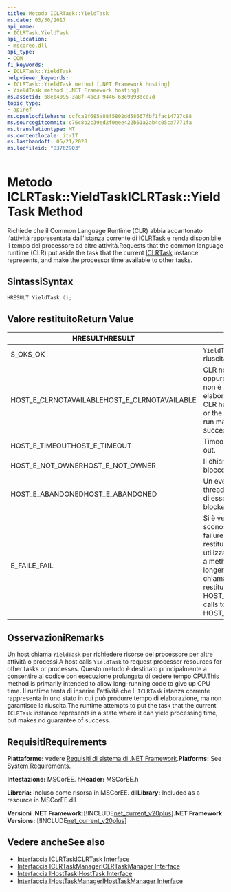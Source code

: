```yaml
---
title: Metodo ICLRTask::YieldTask
ms.date: 03/30/2017
api_name:
- ICLRTask.YieldTask
api_location:
- mscoree.dll
api_type:
- COM
f1_keywords:
- ICLRTask::YieldTask
helpviewer_keywords:
- ICLRTask::YieldTask method [.NET Framework hosting]
- YieldTask method [.NET Framework hosting]
ms.assetid: b8eb4095-3a8f-4be3-9446-63e9893dce7d
topic_type:
- apiref
ms.openlocfilehash: ccfca2f685a88f5802dd58667fbf1fac14727c88
ms.sourcegitcommit: c76c8b2c39ed2f0eee422b61a2ab4c05ca7771fa
ms.translationtype: MT
ms.contentlocale: it-IT
ms.lasthandoff: 05/21/2020
ms.locfileid: "83762903"
---
```

# <a name="iclrtaskyieldtask-method"></a><span data-ttu-id="81c60-102">Metodo ICLRTask::YieldTask</span><span class="sxs-lookup"><span data-stu-id="81c60-102">ICLRTask::YieldTask Method</span></span>
<span data-ttu-id="81c60-103">Richiede che il Common Language Runtime (CLR) abbia accantonato l'attività rappresentata dall'istanza corrente di [ICLRTask](iclrtask-interface.md) e renda disponibile il tempo del processore ad altre attività.</span><span class="sxs-lookup"><span data-stu-id="81c60-103">Requests that the common language runtime (CLR) put aside the task that the current [ICLRTask](iclrtask-interface.md) instance represents, and make the processor time available to other tasks.</span></span>  
  
## <a name="syntax"></a><span data-ttu-id="81c60-104">Sintassi</span><span class="sxs-lookup"><span data-stu-id="81c60-104">Syntax</span></span>  
  
```cpp  
HRESULT YieldTask ();  
```  
  
## <a name="return-value"></a><span data-ttu-id="81c60-105">Valore restituito</span><span class="sxs-lookup"><span data-stu-id="81c60-105">Return Value</span></span>  
  
|<span data-ttu-id="81c60-106">HRESULT</span><span class="sxs-lookup"><span data-stu-id="81c60-106">HRESULT</span></span>|<span data-ttu-id="81c60-107">Descrizione</span><span class="sxs-lookup"><span data-stu-id="81c60-107">Description</span></span>|  
|-------------|-----------------|  
|<span data-ttu-id="81c60-108">S_OK</span><span class="sxs-lookup"><span data-stu-id="81c60-108">S_OK</span></span>|<span data-ttu-id="81c60-109">`YieldTask`la restituzione è riuscita.</span><span class="sxs-lookup"><span data-stu-id="81c60-109">`YieldTask` returned successfully.</span></span>|  
|<span data-ttu-id="81c60-110">HOST_E_CLRNOTAVAILABLE</span><span class="sxs-lookup"><span data-stu-id="81c60-110">HOST_E_CLRNOTAVAILABLE</span></span>|<span data-ttu-id="81c60-111">CLR non è stato caricato in un processo oppure CLR si trova in uno stato in cui non è possibile eseguire codice gestito o elaborare la chiamata correttamente.</span><span class="sxs-lookup"><span data-stu-id="81c60-111">The CLR has not been loaded into a process, or the CLR is in a state in which it cannot run managed code or process the call successfully.</span></span>|  
|<span data-ttu-id="81c60-112">HOST_E_TIMEOUT</span><span class="sxs-lookup"><span data-stu-id="81c60-112">HOST_E_TIMEOUT</span></span>|<span data-ttu-id="81c60-113">Timeout della chiamata.</span><span class="sxs-lookup"><span data-stu-id="81c60-113">The call timed out.</span></span>|  
|<span data-ttu-id="81c60-114">HOST_E_NOT_OWNER</span><span class="sxs-lookup"><span data-stu-id="81c60-114">HOST_E_NOT_OWNER</span></span>|<span data-ttu-id="81c60-115">Il chiamante non è il proprietario del blocco.</span><span class="sxs-lookup"><span data-stu-id="81c60-115">The caller does not own the lock.</span></span>|  
|<span data-ttu-id="81c60-116">HOST_E_ABANDONED</span><span class="sxs-lookup"><span data-stu-id="81c60-116">HOST_E_ABANDONED</span></span>|<span data-ttu-id="81c60-117">Un evento è stato annullato mentre un thread bloccato o Fiber era in attesa su di esso.</span><span class="sxs-lookup"><span data-stu-id="81c60-117">An event was canceled while a blocked thread or fiber was waiting on it.</span></span>|  
|<span data-ttu-id="81c60-118">E_FAIL</span><span class="sxs-lookup"><span data-stu-id="81c60-118">E_FAIL</span></span>|<span data-ttu-id="81c60-119">Si è verificato un errore irreversibile sconosciuto.</span><span class="sxs-lookup"><span data-stu-id="81c60-119">An unknown catastrophic failure occurred.</span></span> <span data-ttu-id="81c60-120">Quando un metodo restituisce E_FAIL, CLR non è più utilizzabile all'interno del processo.</span><span class="sxs-lookup"><span data-stu-id="81c60-120">When a method returns E_FAIL, the CLR is no longer usable within the process.</span></span> <span data-ttu-id="81c60-121">Le chiamate successive ai metodi di hosting restituiscono HOST_E_CLRNOTAVAILABLE.</span><span class="sxs-lookup"><span data-stu-id="81c60-121">Subsequent calls to hosting methods return HOST_E_CLRNOTAVAILABLE.</span></span>|  
  
## <a name="remarks"></a><span data-ttu-id="81c60-122">Osservazioni</span><span class="sxs-lookup"><span data-stu-id="81c60-122">Remarks</span></span>  
 <span data-ttu-id="81c60-123">Un host chiama `YieldTask` per richiedere risorse del processore per altre attività o processi.</span><span class="sxs-lookup"><span data-stu-id="81c60-123">A host calls `YieldTask` to request processor resources for other tasks or processes.</span></span> <span data-ttu-id="81c60-124">Questo metodo è destinato principalmente a consentire al codice con esecuzione prolungata di cedere tempo CPU.</span><span class="sxs-lookup"><span data-stu-id="81c60-124">This method is primarily intended to allow long-running code to give up CPU time.</span></span> <span data-ttu-id="81c60-125">Il runtime tenta di inserire l'attività che l' `ICLRTask` istanza corrente rappresenta in uno stato in cui può produrre tempo di elaborazione, ma non garantisce la riuscita.</span><span class="sxs-lookup"><span data-stu-id="81c60-125">The runtime attempts to put the task that the current `ICLRTask` instance represents in a state where it can yield processing time, but makes no guarantee of success.</span></span>  
  
## <a name="requirements"></a><span data-ttu-id="81c60-126">Requisiti</span><span class="sxs-lookup"><span data-stu-id="81c60-126">Requirements</span></span>  
 <span data-ttu-id="81c60-127">**Piattaforme:** vedere [Requisiti di sistema di .NET Framework](../../get-started/system-requirements.md).</span><span class="sxs-lookup"><span data-stu-id="81c60-127">**Platforms:** See [System Requirements](../../get-started/system-requirements.md).</span></span>  
  
 <span data-ttu-id="81c60-128">**Intestazione:** MSCorEE. h</span><span class="sxs-lookup"><span data-stu-id="81c60-128">**Header:** MSCorEE.h</span></span>  
  
 <span data-ttu-id="81c60-129">**Libreria:** Incluso come risorsa in MSCorEE. dll</span><span class="sxs-lookup"><span data-stu-id="81c60-129">**Library:** Included as a resource in MSCorEE.dll</span></span>  
  
 <span data-ttu-id="81c60-130">**Versioni .NET Framework:**[!INCLUDE[net_current_v20plus](../../../../includes/net-current-v20plus-md.md)]</span><span class="sxs-lookup"><span data-stu-id="81c60-130">**.NET Framework Versions:** [!INCLUDE[net_current_v20plus](../../../../includes/net-current-v20plus-md.md)]</span></span>  
  
## <a name="see-also"></a><span data-ttu-id="81c60-131">Vedere anche</span><span class="sxs-lookup"><span data-stu-id="81c60-131">See also</span></span>

- [<span data-ttu-id="81c60-132">Interfaccia ICLRTask</span><span class="sxs-lookup"><span data-stu-id="81c60-132">ICLRTask Interface</span></span>](iclrtask-interface.md)
- [<span data-ttu-id="81c60-133">Interfaccia ICLRTaskManager</span><span class="sxs-lookup"><span data-stu-id="81c60-133">ICLRTaskManager Interface</span></span>](iclrtaskmanager-interface.md)
- [<span data-ttu-id="81c60-134">Interfaccia IHostTask</span><span class="sxs-lookup"><span data-stu-id="81c60-134">IHostTask Interface</span></span>](ihosttask-interface.md)
- [<span data-ttu-id="81c60-135">Interfaccia IHostTaskManager</span><span class="sxs-lookup"><span data-stu-id="81c60-135">IHostTaskManager Interface</span></span>](ihosttaskmanager-interface.md)
